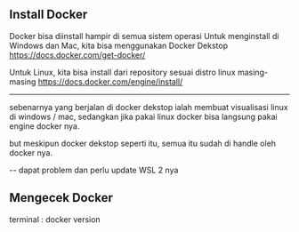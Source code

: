 ## Install Docker
Docker bisa diinstall hampir di semua sistem operasi
Untuk menginstall di Windows dan Mac, kita bisa menggunakan Docker Dekstop
https://docs.docker.com/get-docker/

Untuk Linux, kita bisa install dari repository sesuai distro linux masing-masing
https://docs.docker.com/engine/install/


---
sebenarnya yang berjalan di docker dekstop ialah membuat visualisasi linux di windows / mac,
sedangkan jika pakai linux docker bisa langsung pakai engine docker nya.

but meskipun docker dekstop seperti itu, semua itu sudah di handle oleh docker nya.

-- 
dapat problem dan perlu update WSL 2 nya


## Mengecek Docker
terminal : docker version